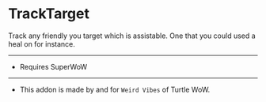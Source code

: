 TrackTarget
===

Track any friendly you target which is assistable. One that you could used a heal on for instance.
___
* Requires SuperWoW  
___
* This addon is made by and for `Weird Vibes` of Turtle WoW.  